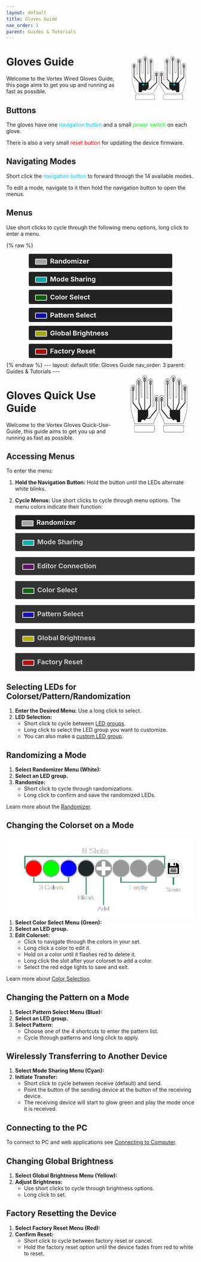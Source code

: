 ```yaml
---
layout: default
title: Gloves Guide
nav_order: 1
parent: Guides & Tutorials
---
```


<style>
.device-icon {
   margin: 0px;
   width: 30%;
   height: 30%
}

.white { background-color: rgba(255, 255, 255); }
.cyan { background-color: rgba(0, 255, 255); }
.purple { background-color: rgba(128, 0, 128); }
.green { background-color: rgba(0, 128, 0); }
.blue { background-color: rgba(0, 0, 255); }
.yellow { background-color: rgba(255, 255, 0); }
.red { background-color: rgba(255, 0, 0); }

.rounded-box { 
   display: inline-block;
   width: 16px;
   height: 16px;
   margin-right: 8px;
   margin-left: 5px;
   border-radius: 2px;
   border: 2px solid #555;
   vertical-align: middle;
}

.color-list-entry {
   display: flex;
   align-items: center;
   font-size: 16px;
   font-weight: bold;
   margin-bottom: 10px; /* Remove bottom margin for seamless transition */
   padding: 8px;
   border: 1px solid #333;
   border-bottom: none; /* Remove bottom border */
   border-radius: 4px; /* Round top corners only */
   background-color: #222; /* Darker background */
   color: #eee; /* Light text for contrast */
   transition: background-color 0.3s; /* Smooth background color transition */
}

.color-list-entry:hover {
   background-color: #2a2a2a; /* Slightly lighter on hover */
}

.color-list-entry + div {
   margin-top: 0; /* Remove top margin for seamless transition */
   margin-bottom: 16px;
   padding-left: 30px;
   font-size: 18px;
   line-height: 1.5;
   padding: 10px;
   border: 1px solid #333;
   border-top: none; /* Remove top border */
   border-radius: 0 0 4px 4px; /* Round bottom corners only */
   background-color: #333; /* Dark background for text */
   color: #ccc; /* Light text for readability */
   transition: background-color 0.3s; /* Smooth background color transition */
}

.color-list-entry + div:hover {
   background-color: #3a3a3a; /* Slightly lighter on hover */
}

.menu-wrapper {
   padding-left: 60px;
   padding-right: 60px;
}

/* Scoped link styles within the menu section */
.menu-wrapper a {
   text-decoration: none; /* Remove default link styling */
   color: inherit; /* Inherit color from parent */
   display: block; /* Ensures the link covers the whole section */
}

.device-icon {
   margin: 20px;
   width: 30%;
   height: 30%;
}
</style>

<img align="right" width="" height="220" class="device-icon" src="assets/images/device-gloves.png">

# Gloves Guide

Welcome to the Vortex Wired Gloves Guide, this page aims to get you up and running as fast as possible.

## Buttons

The gloves have one <span style="color: #00c6ff">navigation button</span> and a small <span style="color: #00ff00">power switch</span> on each glove.

There is also a very small <span style="color: #ff0000">reset button</span> for updating the device firmware.

## Navigating Modes

Short click the <span style="color: #00c6ff">navigation button</span> to forward through the 14 available modes.

To edit a mode, navigate to it then hold the navigation button to open the menus.

## Menus

Use short clicks to cycle through the following menu options, long click to enter a menu.

{% raw %}
<div class="menu-wrapper">
<a href="randomizer_menu.html">
  <div class="color-list-entry"><span class="rounded-box white"></span>Randomizer</div>
</a>

<a href="mode_sharing_menu.html">
  <div class="color-list-entry"><span class="rounded-box cyan"></span>Mode Sharing</div>
</a>

<a href="color_select_menu.html">
  <div class="color-list-entry"><span class="rounded-box green"></span>Color Select</div>
</a>

<a href="pattern_select_menu.html">
  <div class="color-list-entry"><span class="rounded-box blue"></span>Pattern Select</div>
</a>

<a href="global_brightness_menu.html">
  <div class="color-list-entry"><span class="rounded-box yellow"></span>Global Brightness</div>
</a>

<a href="factory_reset_menu.html">
  <div class="color-list-entry"><span class="rounded-box red"></span>Factory Reset</div>
</a>
</div>
{% endraw %}
---
layout: default
title: Gloves Guide
nav_order: 3
parent: Guides & Tutorials
---

<style>
.white { background-color: rgba(255, 255, 255, 0.6); }
.cyan { background-color: rgba(0, 255, 255, 0.6); }
.purple { background-color: rgba(128, 0, 128, 0.6); }
.green { background-color: rgba(0, 128, 0, 0.6); }
.blue { background-color: rgba(0, 0, 255, 0.6); }
.yellow { background-color: rgba(255, 255, 0, 0.6); }
.red { background-color: rgba(255, 0, 0, 0.6); }

.rounded-box { 
   display:inline-block;
   width:28px;
   height:12px;
   margin-right:8px;
   margin-left:8px;
   margin-top: 4px;
   border-radius: 2px;
   border: 2px solid #dfdfdf;
   align-items: center;
}

.color-list-entry {
   align-items: center;
   font-size: 18px;
}

.device-icon {
   margin: 20px;
   width: 30%;
   height: 30%
}
</style>

<img align="right" width="" height="220" class="device-icon" src="assets/images/gloves-logo-square-512.png">

# Gloves Quick Use Guide

Welcome to the Vortex Gloves Quick-Use-Guide, this guide aims to get you up and running as fast as possible.

## Accessing Menus

To enter the menu:

1. **Hold the Navigation Button:** Hold the button until the LEDs alternate white blinks.
2. **Cycle Menus:** Use short clicks to cycle through menu options. The menu colors indicate their function:

    <div class="color-list-entry"><span class="rounded-box white"></span>Randomizer</div>
    <div class="color-list-entry"><span class="rounded-box cyan"></span>Mode Sharing</div>  
    <div class="color-list-entry"><span class="rounded-box purple"></span>Editor Connection</div>
    <div class="color-list-entry"><span class="rounded-box green"></span>Color Select</div>  
    <div class="color-list-entry"><span class="rounded-box blue"></span>Pattern Select</div>
    <div class="color-list-entry"><span class="rounded-box yellow"></span>Global Brightness</div>
    <div class="color-list-entry"><span class="rounded-box red"></span>Factory Reset</div>

## Selecting LEDs for Colorset/Pattern/Randomization

1. **Enter the Desired Menu:** Use a long click to select.
2. **LED Selection:**
   - Short click to cycle between [LED groups](LEDgroups.html).
   - Long click to select the LED group you want to customize.
   - You can also make a [custom LED group](CustomGroups.html).

## Randomizing a Mode

1. **Select Randomizer Menu (White):**
2. **Select an LED group.**
3. **Randomize:**
   - Short click to cycle through randomizations.
   - Long click to confirm and save the randomized LEDs.

Learn more about the [Randomizer](randomizer.html).

## Changing the Colorset on a Mode
<img align="right" width="" height="220" src="assets/images/ColorSelect.png">

1. **Select Color Select Menu (Green):**
2. **Select an LED group.**
3. **Edit Colorset:**
   - Click to navigate through the colors in your set.
   - Long click a color to edit it.
   - Hold on a color until it flashes red to delete it.
   - Long click the slot after your colorset to add a color.
   - Select the red edge lights to save and exit.

Learn more about [Color Selection](colorSelect.html).

## Changing the Pattern on a Mode

1. **Select Pattern Select Menu (Blue):**
2. **Select an LED group.**
3. **Select Pattern:**
   - Choose one of the 4 shortcuts to enter the pattern list.
   - Cycle through patterns and long click to apply.

## Wirelessly Transferring to Another Device

1. **Select Mode Sharing Menu (Cyan):**
2. **Initiate Transfer:**
   - Short click to cycle between receive (default) and send.
   - Point the button of the sending device at the button of the receiving device.
   - The receiving device will start to glow green and play the mode once it is received.

## Connecting to the PC

To connect to PC and web applications see [Connecting to Computer](computer.html).

## Changing Global Brightness

1. **Select Global Brightness Menu (Yellow):**
2. **Adjust Brightness:**
   - Use short clicks to cycle through brightness options.
   - Long click to set.

## Factory Resetting the Device

1. **Select Factory Reset Menu (Red):**
2. **Confirm Reset:**
   - Short click to cycle between factory reset or cancel.
   - Hold the factory reset option until the device fades from red to white to reset.


